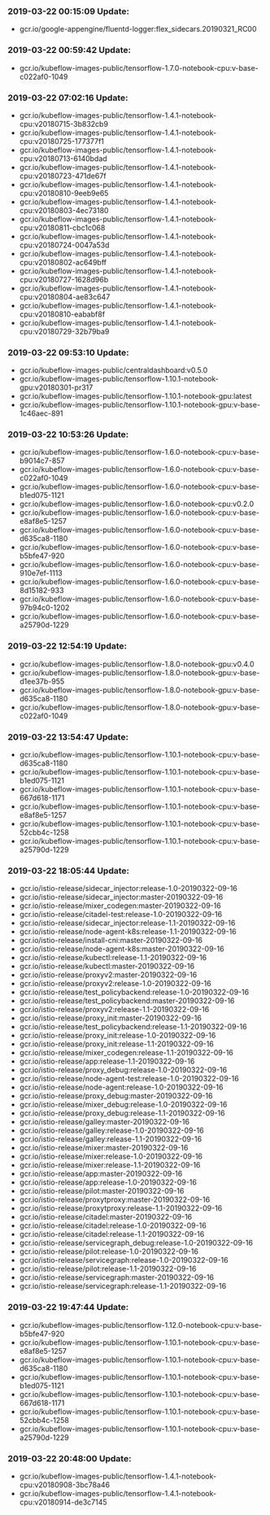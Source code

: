 ### 2019-03-22 00:15:09 Update:

- gcr.io/google-appengine/fluentd-logger:flex_sidecars.20190321_RC00
### 2019-03-22 00:59:42 Update:

- gcr.io/kubeflow-images-public/tensorflow-1.7.0-notebook-cpu:v-base-c022af0-1049
### 2019-03-22 07:02:16 Update:

- gcr.io/kubeflow-images-public/tensorflow-1.4.1-notebook-cpu:v20180715-3b832cb9
- gcr.io/kubeflow-images-public/tensorflow-1.4.1-notebook-cpu:v20180725-177377f1
- gcr.io/kubeflow-images-public/tensorflow-1.4.1-notebook-cpu:v20180713-6140bdad
- gcr.io/kubeflow-images-public/tensorflow-1.4.1-notebook-cpu:v20180723-471de67f
- gcr.io/kubeflow-images-public/tensorflow-1.4.1-notebook-cpu:v20180810-9eeb9e65
- gcr.io/kubeflow-images-public/tensorflow-1.4.1-notebook-cpu:v20180803-4ec73180
- gcr.io/kubeflow-images-public/tensorflow-1.4.1-notebook-cpu:v20180811-cbc1c068
- gcr.io/kubeflow-images-public/tensorflow-1.4.1-notebook-cpu:v20180724-0047a53d
- gcr.io/kubeflow-images-public/tensorflow-1.4.1-notebook-cpu:v20180802-ac649bff
- gcr.io/kubeflow-images-public/tensorflow-1.4.1-notebook-cpu:v20180727-1628d96b
- gcr.io/kubeflow-images-public/tensorflow-1.4.1-notebook-cpu:v20180804-ae83c647
- gcr.io/kubeflow-images-public/tensorflow-1.4.1-notebook-cpu:v20180810-eababf8f
- gcr.io/kubeflow-images-public/tensorflow-1.4.1-notebook-cpu:v20180729-32b79ba9
### 2019-03-22 09:53:10 Update:

- gcr.io/kubeflow-images-public/centraldashboard:v0.5.0
- gcr.io/kubeflow-images-public/tensorflow-1.10.1-notebook-gpu:v20180301-pr317
- gcr.io/kubeflow-images-public/tensorflow-1.10.1-notebook-gpu:latest
- gcr.io/kubeflow-images-public/tensorflow-1.10.1-notebook-gpu:v-base-1c46aec-891
### 2019-03-22 10:53:26 Update:

- gcr.io/kubeflow-images-public/tensorflow-1.6.0-notebook-cpu:v-base-b9014c7-857
- gcr.io/kubeflow-images-public/tensorflow-1.6.0-notebook-cpu:v-base-c022af0-1049
- gcr.io/kubeflow-images-public/tensorflow-1.6.0-notebook-cpu:v-base-b1ed075-1121
- gcr.io/kubeflow-images-public/tensorflow-1.6.0-notebook-cpu:v0.2.0
- gcr.io/kubeflow-images-public/tensorflow-1.6.0-notebook-cpu:v-base-e8af8e5-1257
- gcr.io/kubeflow-images-public/tensorflow-1.6.0-notebook-cpu:v-base-d635ca8-1180
- gcr.io/kubeflow-images-public/tensorflow-1.6.0-notebook-cpu:v-base-b5bfe47-920
- gcr.io/kubeflow-images-public/tensorflow-1.6.0-notebook-cpu:v-base-910e7ef-1113
- gcr.io/kubeflow-images-public/tensorflow-1.6.0-notebook-cpu:v-base-8d15182-933
- gcr.io/kubeflow-images-public/tensorflow-1.6.0-notebook-cpu:v-base-97b94c0-1202
- gcr.io/kubeflow-images-public/tensorflow-1.6.0-notebook-cpu:v-base-a25790d-1229
### 2019-03-22 12:54:19 Update:

- gcr.io/kubeflow-images-public/tensorflow-1.8.0-notebook-gpu:v0.4.0
- gcr.io/kubeflow-images-public/tensorflow-1.8.0-notebook-gpu:v-base-d1ee37b-955
- gcr.io/kubeflow-images-public/tensorflow-1.8.0-notebook-gpu:v-base-d635ca8-1180
- gcr.io/kubeflow-images-public/tensorflow-1.8.0-notebook-gpu:v-base-c022af0-1049
### 2019-03-22 13:54:47 Update:

- gcr.io/kubeflow-images-public/tensorflow-1.10.1-notebook-cpu:v-base-d635ca8-1180
- gcr.io/kubeflow-images-public/tensorflow-1.10.1-notebook-cpu:v-base-b1ed075-1121
- gcr.io/kubeflow-images-public/tensorflow-1.10.1-notebook-cpu:v-base-667d618-1171
- gcr.io/kubeflow-images-public/tensorflow-1.10.1-notebook-cpu:v-base-e8af8e5-1257
- gcr.io/kubeflow-images-public/tensorflow-1.10.1-notebook-cpu:v-base-52cbb4c-1258
- gcr.io/kubeflow-images-public/tensorflow-1.10.1-notebook-cpu:v-base-a25790d-1229
### 2019-03-22 18:05:44 Update:

- gcr.io/istio-release/sidecar_injector:release-1.0-20190322-09-16
- gcr.io/istio-release/sidecar_injector:master-20190322-09-16
- gcr.io/istio-release/mixer_codegen:master-20190322-09-16
- gcr.io/istio-release/citadel-test:release-1.0-20190322-09-16
- gcr.io/istio-release/sidecar_injector:release-1.1-20190322-09-16
- gcr.io/istio-release/node-agent-k8s:release-1.1-20190322-09-16
- gcr.io/istio-release/install-cni:master-20190322-09-16
- gcr.io/istio-release/node-agent-k8s:master-20190322-09-16
- gcr.io/istio-release/kubectl:release-1.1-20190322-09-16
- gcr.io/istio-release/kubectl:master-20190322-09-16
- gcr.io/istio-release/proxyv2:master-20190322-09-16
- gcr.io/istio-release/proxyv2:release-1.0-20190322-09-16
- gcr.io/istio-release/test_policybackend:release-1.0-20190322-09-16
- gcr.io/istio-release/test_policybackend:master-20190322-09-16
- gcr.io/istio-release/proxyv2:release-1.1-20190322-09-16
- gcr.io/istio-release/proxy_init:master-20190322-09-16
- gcr.io/istio-release/test_policybackend:release-1.1-20190322-09-16
- gcr.io/istio-release/proxy_init:release-1.0-20190322-09-16
- gcr.io/istio-release/proxy_init:release-1.1-20190322-09-16
- gcr.io/istio-release/mixer_codegen:release-1.1-20190322-09-16
- gcr.io/istio-release/app:release-1.1-20190322-09-16
- gcr.io/istio-release/proxy_debug:release-1.0-20190322-09-16
- gcr.io/istio-release/node-agent-test:release-1.0-20190322-09-16
- gcr.io/istio-release/node-agent:release-1.0-20190322-09-16
- gcr.io/istio-release/proxy_debug:master-20190322-09-16
- gcr.io/istio-release/mixer_debug:release-1.0-20190322-09-16
- gcr.io/istio-release/proxy_debug:release-1.1-20190322-09-16
- gcr.io/istio-release/galley:master-20190322-09-16
- gcr.io/istio-release/galley:release-1.0-20190322-09-16
- gcr.io/istio-release/galley:release-1.1-20190322-09-16
- gcr.io/istio-release/mixer:master-20190322-09-16
- gcr.io/istio-release/mixer:release-1.0-20190322-09-16
- gcr.io/istio-release/mixer:release-1.1-20190322-09-16
- gcr.io/istio-release/app:master-20190322-09-16
- gcr.io/istio-release/app:release-1.0-20190322-09-16
- gcr.io/istio-release/pilot:master-20190322-09-16
- gcr.io/istio-release/proxytproxy:master-20190322-09-16
- gcr.io/istio-release/proxytproxy:release-1.1-20190322-09-16
- gcr.io/istio-release/citadel:master-20190322-09-16
- gcr.io/istio-release/citadel:release-1.0-20190322-09-16
- gcr.io/istio-release/citadel:release-1.1-20190322-09-16
- gcr.io/istio-release/servicegraph_debug:release-1.0-20190322-09-16
- gcr.io/istio-release/pilot:release-1.0-20190322-09-16
- gcr.io/istio-release/servicegraph:release-1.0-20190322-09-16
- gcr.io/istio-release/pilot:release-1.1-20190322-09-16
- gcr.io/istio-release/servicegraph:master-20190322-09-16
- gcr.io/istio-release/servicegraph:release-1.1-20190322-09-16
### 2019-03-22 19:47:44 Update:

- gcr.io/kubeflow-images-public/tensorflow-1.12.0-notebook-cpu:v-base-b5bfe47-920
- gcr.io/kubeflow-images-public/tensorflow-1.10.1-notebook-cpu:v-base-e8af8e5-1257
- gcr.io/kubeflow-images-public/tensorflow-1.10.1-notebook-cpu:v-base-d635ca8-1180
- gcr.io/kubeflow-images-public/tensorflow-1.10.1-notebook-cpu:v-base-b1ed075-1121
- gcr.io/kubeflow-images-public/tensorflow-1.10.1-notebook-cpu:v-base-667d618-1171
- gcr.io/kubeflow-images-public/tensorflow-1.10.1-notebook-cpu:v-base-52cbb4c-1258
- gcr.io/kubeflow-images-public/tensorflow-1.10.1-notebook-cpu:v-base-a25790d-1229
### 2019-03-22 20:48:00 Update:

- gcr.io/kubeflow-images-public/tensorflow-1.4.1-notebook-cpu:v20180908-3bc78a46
- gcr.io/kubeflow-images-public/tensorflow-1.4.1-notebook-cpu:v20180914-de3c7145
